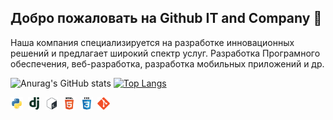 ## Добро пожаловать на Github IT and Company 👋

Наша компания специализируется на разработке инновационных решений и предлагает широкий спектр услуг. Разработка Програмного обеспечения, веб-разработка, разработка мобильных приложений и др.

![Anurag's GitHub stats](https://github-readme-stats.vercel.app/api?username=Itandcompany&theme=tokyonight&show_icons=true)
[![Top Langs](https://github-readme-stats.vercel.app/api/top-langs/?username=Itandcompany&layout=compact)](https://github.com/Itandcompany/github-readme-stats)

<div>
  <img src="https://github.com/devicons/devicon/blob/master/icons/python/python-original.svg" width="20" height="20"/>&nbsp;
  <img src="https://github.com/devicons/devicon/blob/master/icons/django/django-plain.svg" width="20" height="20"/>&nbsp;
  <img src="https://github.com/devicons/devicon/blob/master/icons/bash/bash-plain.svg" width="20" height="20"/>&nbsp;
  <img src="https://github.com/devicons/devicon/blob/master/icons/html5/html5-original-wordmark.svg" width="20" height="20"/>&nbsp;
  <img src="https://github.com/devicons/devicon/blob/master/icons/css3/css3-original-wordmark.svg" width="20" height="20"/>&nbsp;
  <img src="https://github.com/devicons/devicon/blob/master/icons/git/git-original.svg" width="20" height="20"/>&nbsp;
</div>
